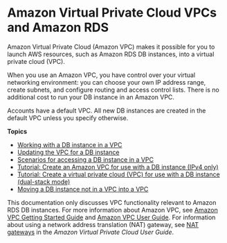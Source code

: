 # Amazon Virtual Private Cloud VPCs and Amazon RDS<a name="USER_VPC"></a>

Amazon Virtual Private Cloud \(Amazon VPC\) makes it possible for you to launch AWS resources, such as Amazon RDS DB instances, into a virtual private cloud \(VPC\)\. 

When you use an Amazon VPC, you have control over your virtual networking environment: you can choose your own IP address range, create subnets, and configure routing and access control lists\. There is no additional cost to run your DB instance in an Amazon VPC\. 

Accounts have a default VPC\. All new DB instances are created in the default VPC unless you specify otherwise\.

**Topics**
+ [Working with a DB instance in a VPC](USER_VPC.WorkingWithRDSInstanceinaVPC.md)
+ [Updating the VPC for a DB instance](USER_VPC.VPC2VPC.md)
+ [Scenarios for accessing a DB instance in a VPC](USER_VPC.Scenarios.md)
+ [Tutorial: Create an Amazon VPC for use with a DB instance \(IPv4 only\)](CHAP_Tutorials.WebServerDB.CreateVPC.md)
+ [Tutorial: Create a virtual private cloud \(VPC\) for use with a DB instance \(dual\-stack mode\)](CHAP_Tutorials.CreateVPCDualStack.md)
+ [Moving a DB instance not in a VPC into a VPC](USER_VPC.Non-VPC2VPC.md)

This documentation only discusses VPC functionality relevant to Amazon RDS DB instances\. For more information about Amazon VPC, see [Amazon VPC Getting Started Guide](https://docs.aws.amazon.com/AmazonVPC/latest/GettingStartedGuide/) and [Amazon VPC User Guide](https://docs.aws.amazon.com/vpc/latest/userguide/)\. For information about using a network address translation \(NAT\) gateway, see [NAT gateways](https://docs.aws.amazon.com/vpc/latest/userguide/vpc-nat-gateway.html) in the *Amazon Virtual Private Cloud User Guide*\. 